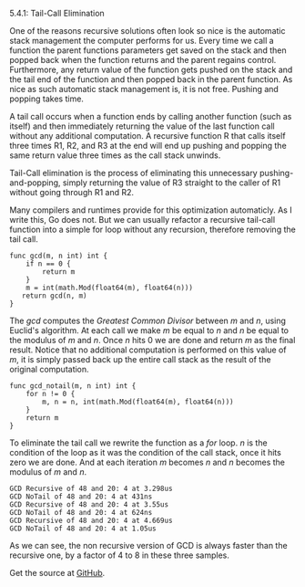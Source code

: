 5.4.1: Tail-Call Elimination

One of the reasons recursive solutions often look so nice is the automatic stack management the computer performs for us. Every time we call a function the parent functions parameters get saved on the stack and then popped back when the function returns and the parent regains control. Furthermore, any return value of the function gets pushed on the stack and the tail end of the function and then popped back in the parent function. As nice as such automatic stack management is, it is not free. Pushing and popping takes time.

A tail call occurs when a function ends by calling another function (such as itself) and then immediately returning the value of the last function call without any additional computation. A recursive function R that calls itself three times R1, R2, and R3 at the end will end up pushing and popping the same return value three times as the call stack unwinds.

Tail-Call elimination is the process of eliminating this unnecessary pushing-and-popping, simply returning the value of R3 straight to the caller of R1 without going through R1 and R2.

Many compilers and runtimes provide for this optimization automaticly. As I write this, Go does not. But we can usually refactor a recursive tail-call function into a simple for loop without any recursion, therefore removing the tail call.

    func gcd(m, n int) int {
        if n == 0 {
            return m
        }
        m = int(math.Mod(float64(m), float64(n)))
       return gcd(n, m)
    }

The *gcd* computes the *Greatest Common Divisor* between *m* and *n*, using Euclid's algorithm. At each call we make *m* be equal to *n* and *n* be equal to the modulus of *m* and *n*. Once *n* hits 0 we are done and return *m* as the final result. Notice that no additional computation is performed on this value of *m*, it is simply passed back up the entire call stack as the result of the original computation.

    func gcd_notail(m, n int) int {
        for n != 0 {
            m, n = n, int(math.Mod(float64(m), float64(n)))
        }
        return m
    }

To eliminate the tail call we rewrite the function as a *for* loop. *n* is the condition of the loop as it was the condition of the call stack, once it hits zero we are done. And at each iteration *m* becomes *n* and *n* becomes the modulus of *m* and *n*.

    GCD Recursive of 48 and 20: 4 at 3.298us
    GCD NoTail of 48 and 20: 4 at 431ns
    GCD Recursive of 48 and 20: 4 at 3.55us
    GCD NoTail of 48 and 20: 4 at 624ns
    GCD Recursive of 48 and 20: 4 at 4.669us
    GCD NoTail of 48 and 20: 4 at 1.05us

As we can see, the non recursive version of GCD is always faster than the recursive one, by a factor of 4 to 8 in these three samples.

Get the source at [GitHub](https://github.com/mg/hog/blob/master/c5/gcd.go).